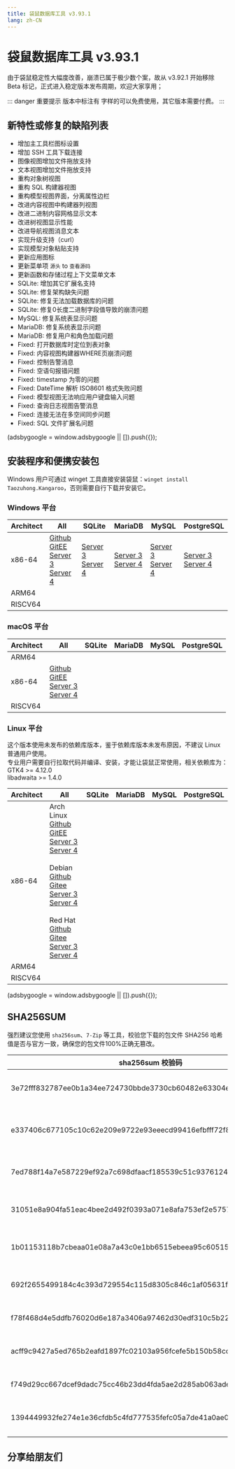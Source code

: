 ```yaml
---
title: 袋鼠数据库工具 v3.93.1
lang: zh-CN
---
```


# 袋鼠数据库工具 v3.93.1
由于袋鼠稳定性大幅度改善，崩溃已属于极少数个案，故从 v3.92.1 开始移除 Beta 标记，正式进入稳定版本发布周期，欢迎大家享用；

::: danger 重要提示
版本中标注有 <Badge text="Dev" /> <Badge text="Beta"/> 字样的可以免费使用，其它版本需要付费。
:::

## 新特性或修复的缺陷列表
- 增加主工具栏图标设置
- 增加 SSH 工具下载连接
- 图像视图增加文件拖放支持
- 文本视图增加文件拖放支持
- 重构对象树视图
- 重构 SQL 构建器视图
- 重构模型视图界面，分离属性边栏
- 改进内容视图中构建器列视图
- 改进二进制内容网格显示文本
- 改进树视图显示性能
- 改进导航视图消息文本
- 实现升级支持（curl）
- 实现模型对象粘贴支持
- 更新应用图标
- 更新菜单项 `源头` to `查看源码`
- 更新函数和存储过程上下文菜单文本
- SQLite: 增加其它扩展名支持
- SQLite: 修复架构缺失问题
- SQLite: 修复无法加载数据库的问题
- SQLite: 修复0长度二进制字段值导致的崩溃问题
- MySQL: 修复系统表显示问题
- MariaDB: 修复系统表显示问题
- MariaDB: 修复用户和角色加载问题
- Fixed: 打开数据库时定位到表对象
- Fixed: 内容视图构建器WHERE页崩溃问题
- Fixed: 控制告警消息
- Fixed: 空语句报错问题
- Fixed: timestamp 为零的问题
- Fixed: DateTime 解析 ISO8601 格式失败问题
- Fixed: 模型视图无法响应用户键盘输入问题
- Fixed: 查询日志视图告警消息
- Fixed: 连接无法在多空间同步问题
- Fixed: SQL 文件扩展名问题

<div>
    <script2 type="text/javascript" async="true" src="https://pagead2.googlesyndication.com/pagead/js/adsbygoogle.js" />
    <ins class="adsbygoogle"
        style="display:block; text-align:center;"
        data-ad-layout="in-article"
        data-ad-format="fluid"
        data-ad-client="ca-pub-3975819313740938"
        data-ad-slot="6760827895"></ins>
    <script2 type="text/javascript">
        (adsbygoogle = window.adsbygoogle || []).push({});
    </script2>
</div>

## 安装程序和便携安装包
Windows 用户可通过 winget 工具直接安装袋鼠：`winget install Taozuhong.Kangaroo`，否则需要自行下载并安装它。

### Windows 平台
| Architect         | All               | SQLite            | MariaDB           | MySQL             | PostgreSQL        |
|-------------------|-------------------|-------------------|-------------------|-------------------|-------------------|
| x86-64            |[Github](https://github.com/dbkangaroo/kangaroo/releases/download/v3.93.1.230928/kangaroo-multiple-3.93.1.230928-x86_64.exe) <br/> [GitEE](https://gitee.com/dbkangaroo/kangaroo/releases/download/v3.93.1.230928/kangaroo-multiple-3.93.1.230928-x86_64.exe) <br/> [Server 3](https://kangaroo.awaysoft.com/downloads/v3.93.1.230928/kangaroo-multiple-3.93.1.230928-x86_64.exe) <br/> [Server 4](https://d4.injdk.cn/dbkangaroo/v3.93.1.230928/kangaroo-multiple-3.93.1.230928-x86_64.exe) | [Server 3](https://kangaroo.awaysoft.com/downloads/v3.93.1.230928/kangaroo-sqlite-3.93.1.230928-x86_64.exe) <br/> [Server 4](https://d4.injdk.cn/dbkangaroo/v3.93.1.230928/kangaroo-sqlite-3.93.1.230928-x86_64.exe) | [Server 3](https://kangaroo.awaysoft.com/downloads/v3.93.1.230928/kangaroo-mariadb-3.93.1.230928-x86_64.exe) <br/> [Server 4](https://d4.injdk.cn/dbkangaroo/v3.93.1.230928/kangaroo-mariadb-3.93.1.230928-x86_64.exe) | [Server 3](https://kangaroo.awaysoft.com/downloads/v3.93.1.230928/kangaroo-mysql-3.93.1.230928-x86_64.exe) <br/> [Server 4](https://d4.injdk.cn/dbkangaroo/v3.93.1.230928/kangaroo-mysql-3.93.1.230928-x86_64.exe) | [Server 3](https://kangaroo.awaysoft.com/downloads/v3.93.1.230928/kangaroo-postgresql-3.93.1.230928-x86_64.exe) <br/> [Server 4](https://d4.injdk.cn/dbkangaroo/v3.93.1.230928/kangaroo-postgresql-3.93.1.230928-x86_64.exe) |
| ARM64             | | | | | |
| RISCV64           | | | | | |


### macOS 平台
| Architect         | All               | SQLite            | MariaDB           | MySQL             | PostgreSQL        |
|-------------------|-------------------|-------------------|-------------------|-------------------|-------------------|
| ARM64             | | | | | |
| x86-64            |[Github](https://github.com/dbkangaroo/kangaroo/releases/download/v3.93.1.230928/kangaroo-multiple-3.93.1.230928-x86_64.dmg) <br/> [GitEE](https://gitee.com/dbkangaroo/kangaroo/releases/download/v3.93.1.230928/kangaroo-multiple-3.93.1.230928-x86_64.dmg) <br/> [Server 3](https://kangaroo.awaysoft.com/downloads/v3.93.1.230928/kangaroo-multiple-3.93.1.230928-x86_64.dmg) <br/>[Server 4](https://d4.injdk.cn/dbkangaroo/v3.93.1.230928/kangaroo-multiple-3.93.1.230928-x86_64.dmg) | | | | |
| RISCV64           | | | | | |


### Linux 平台
这个版本使用未发布的依赖库版本，鉴于依赖库版本未发布原因，不建议 Linux 普通用户使用。<br/>
专业用户需要自行拉取代码并编译、安装，才能让袋鼠正常使用，相关依赖库为：<br/>
GTK4 >= 4.12.0 <br/>
libadwaita >= 1.4.0

| Architect         | All               | SQLite            | MariaDB           | MySQL             | PostgreSQL        |
|-------------------|-------------------|-------------------|-------------------|-------------------|-------------------|
| x86-64            | Arch Linux<br/>[Github](https://github.com/dbkangaroo/kangaroo/releases/download/v3.93.1.230928/kangaroo-multiple-3.93.1.230928-1-x86_64.pkg.tar.zst) <br/> [GitEE](https://gitee.com/dbkangaroo/kangaroo/releases/download/v3.93.1.230928/kangaroo-multiple-3.93.1.230928-1-x86_64.pkg.tar.zst) <br/>[Server 3](https://kangaroo.awaysoft.com/downloads/v3.93.1.230928/kangaroo-multiple-3.93.1.230928-1-x86_64.pkg.tar.zst) <br/> [Server 4](https://d4.injdk.cn/dbkangaroo/v3.93.1.230928/kangaroo-multiple-3.93.1.230928-1-x86_64.pkg.tar.zst)<br/><br/> Debian<br/> [Github](https://github.com/dbkangaroo/kangaroo/releases/download/v3.93.1.230928/kangaroo-multiple-3.93.1.230928-x86_64.deb) <br/>[Gitee](https://gitee.com/dbkangaroo/kangaroo/releases/download/v3.93.1.230928/kangaroo-multiple-3.93.1.230928-x86_64.deb) <br/>[Server 3](https://kangaroo.awaysoft.com/downloads/v3.93.1.230928/kangaroo-multiple-3.93.1.230928-x86_64.deb) <br/>[Server 4](https://d4.injdk.cn/dbkangaroo/v3.93.1.230928/kangaroo-multiple-3.93.1.230928-x86_64.deb) <br/><br/> Red Hat<br/>[Github](https://github.com/dbkangaroo/kangaroo/releases/download/v3.93.1.230928/kangaroo-multiple-3.93.1.230928-x86_64.rpm) <br/>[Gitee](https://gitee.com/dbkangaroo/kangaroo/releases/download/v3.93.1.230928/kangaroo-multiple-3.93.1.230928-x86_64.rpm) <br/>[Server 3](https://kangaroo.awaysoft.com/downloads/v3.93.1.230928/kangaroo-multiple-3.93.1.230928-x86_64.rpm) <br/>[Server 4](https://d4.injdk.cn/dbkangaroo/v3.93.1.230928/kangaroo-multiple-3.93.1.230928-x86_64.rpm)| | | | |
| ARM64             | | | | | |
| RISCV64           | | | | | |


<div>
    <script2 type="text/javascript" async="true" src="https://pagead2.googlesyndication.com/pagead/js/adsbygoogle.js" />
    <ins class="adsbygoogle"
        style="display:block; text-align:center;"
        data-ad-layout="in-article"
        data-ad-format="fluid"
        data-ad-client="ca-pub-3975819313740938"
        data-ad-slot="6760827895"></ins>
    <script2 type="text/javascript">
        (adsbygoogle = window.adsbygoogle || []).push({});
    </script2>
</div>

## SHA256SUM
强烈建议您使用 `sha256sum`、`7-Zip` 等工具，校验您下载的包文件 SHA256 哈希值是否与官方一致，确保您的包文件100%正确无篡改。

| sha256sum 校验码                             | 袋鼠安装包文件名  |
|---------------------------------------------|------------------|
| 3e72fff832787ee0b1a34ee724730bbde3730cb60482e63304e3cbf012775f5f | kangaroo-multiple-3.93.1.230928-x86_64.exe           |
| e337406c677105c10c62e209e9722e93eeecd99416efbfff72f81cd374dd7c7b | kangaroo-multiple-3.93.1.230928-1-x86_64.pkg.tar.zst |
| 7ed788f14a7e587229ef92a7c698dfaacf185539c51c9376124f29fda3b80913 | kangaroo-multiple-3.93.1.230928-x86_64.deb           |
| 31051e8a904fa51eac4bee2d492f0393a071e8afa753ef2e5757efaac8bb796a | kangaroo-multiple-3.93.1.230928-x86_64.dmg           |
| 1b01153118b7cbeaa01e08a7a43c0e1bb6515ebeea95c60515289956bf7fdab7 | kangaroo-multiple-3.93.1.230928-x86_64.rpm           |
| 692f2655499184c4c393d729554c115d8305c846c1af05631f87a01b3811b032 | kangaroo-mariadb-3.93.1.230928-x86_64.exe       |
| f78f468d4e5ddfb76020d6e187a3406a97462d30edf310c5b227230f4c0dba9e | kangaroo-mysql-3.93.1.230928-x86_64.exe         |
| acff9c9427a5ed765b2eafd1897fc02103a956fcefe5b150b58ccc04668f3d41 | kangaroo-postgresql-3.93.1.230928-x86_64.exe    |
| f749d29cc667dcef9dadc75cc46b23dd4fda5ae2d285ab063adee55fa6a9d0df | kangaroo-sqlite-3.93.1.230928-x86_64.exe        |
| 1394449932fe274e1e36cfdb5c4fd777535fefc05a7de41a0ae01c9d69f76556 | kangaroo-multiple-3.93.1.230928-x86_64.7z            |


## 分享给朋友们
<social-share :networks="['wechat', 'qq', 'weibo', 'douban', 'facebook', 'twitter', 'telegram', 'line', 'skype', 'linkedin']" />
